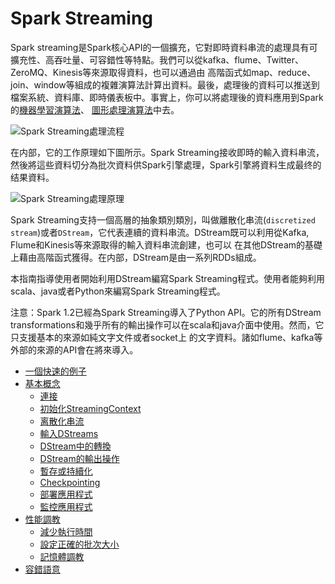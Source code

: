 # Spark Streaming

Spark streaming是Spark核心API的一個擴充，它對即時資料串流的處理具有可擴充性、高吞吐量、可容錯性等特點。我們可以從kafka、flume、Twitter、 ZeroMQ、Kinesis等來源取得資料，也可以通過由
高階函式如map、reduce、join、window等組成的複雜演算法計算出資料。最後，處理後的資料可以推送到檔案系統、資料庫、即時儀表板中。事實上，你可以將處理後的資料應用到Spark的[機器學習演算法](https://spark.apache.org/docs/latest/mllib-guide.html)、
[圖形處理演算法](https://spark.apache.org/docs/latest/graphx-programming-guide.html)中去。

![Spark Streaming處理流程](../img/streaming-arch.png)

在内部，它的工作原理如下圖所示。Spark Streaming接收即時的輸入資料串流，然後將這些資料切分為批次資料供Spark引擎處理，Spark引擎將資料生成最终的结果資料。

![Spark Streaming處理原理](../img/streaming-flow.png)

Spark Streaming支持一個高層的抽象類別類別，叫做離散化串流(`discretized stream`)或者`DStream`，它代表連續的資料串流。DStream既可以利用從Kafka, Flume和Kinesis等來源取得的輸入資料串流創建，也可以
在其他DStream的基礎上藉由高階函式獲得。在内部，DStream是由一系列RDDs組成。

本指南指導使用者開始利用DStream編寫Spark Streaming程式。使用者能夠利用scala、java或者Python來編寫Spark Streaming程式。

注意：Spark 1.2已經為Spark Streaming導入了Python API。它的所有DStream transformations和幾乎所有的輸出操作可以在scala和java介面中使用。然而，它只支援基本的來源如純文字文件或者socket上
的文字資料。諸如flume、kafka等外部的來源的API會在將來導入。

* [一個快速的例子](a-quick-example.md)
* [基本概念](basic-concepts/README.md)
  * [連接](basic-concepts/linking.md)
  * [初始化StreamingContext](basic-concepts/initializing-StreamingContext.md)
  * [离散化串流](basic-concepts/discretized-streams.md)
  * [輸入DStreams](basic-concepts/input-DStreams.md)
  * [DStream中的轉換](basic-concepts/transformations-on-DStreams.md)
  * [DStream的輸出操作](basic-concepts/output-operations-on-DStreams.md)
  * [暫存或持續化](basic-concepts/caching-persistence.md)
  * [Checkpointing](basic-concepts/checkpointing.md)
  * [部署應用程式](basic-concepts/deploying-applications.md)
  * [監控應用程式](basic-concepts/monitoring-applications.md)
* [性能調教](performance-tuning/README.md)
  * [減少執行時間](performance-tuning/reducing-processing-time.md)
  * [設定正確的批次大小](performance-tuning/setting-right-batch-size.md)
  * [記憶體調教](performance-tuning/memory-tuning.md)
* [容錯語意](fault-tolerance-semantics/README.md)